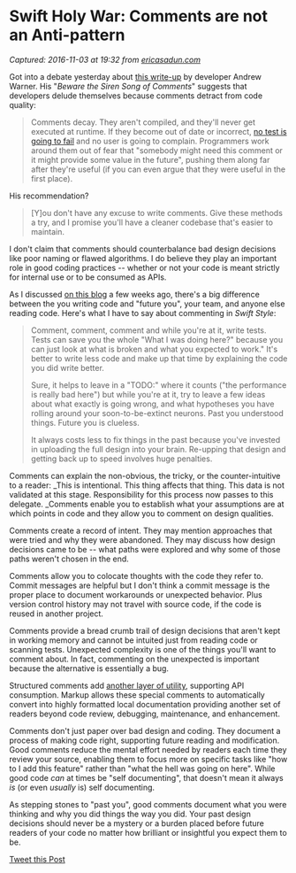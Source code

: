 # Swift Holy War: Comments are not an Anti-pattern

_Captured: 2016-11-03 at 19:32 from [ericasadun.com](http://ericasadun.com/2016/11/03/swift-holy-war-comments-are-not-an-anti-pattern/)_

Got into a debate yesterday about [this write-up](http://www.strongopinionsweaklytyped.com/blog/2014/08/27/beware-the-siren-song-of-comments/) by developer Andrew Warner. His "_Beware the Siren Song of Comments_" suggests that developers delude themselves because comments detract from code quality:

> Comments decay. They aren't compiled, and they'll never get executed at runtime. If they become out of date or incorrect, [no test is going to fail](http://genius.com/4069108/Andrew-warner-beware-the-siren-song-of-comments/No-test-is-going-to-fail) and no user is going to complain. Programmers work around them out of fear that "somebody might need this comment or it might provide some value in the future", pushing them along far after they're useful (if you can even argue that they were useful in the first place).

His recommendation?

> [Y]ou don't have any excuse to write comments. Give these methods a try, and I promise you'll have a cleaner codebase that's easier to maintain.

I don't claim that comments should counterbalance bad design decisions like poor naming or flawed algorithms. I do believe they play an important role in good coding practices -- whether or not your code is meant strictly for internal use or to be consumed as APIs.

As I discussed [on this blog](http://ericasadun.com/2016/09/12/reconciling-past-you-with-future-you/) a few weeks ago, there's a big difference between the you writing code and "future you", your team, and anyone else reading code. Here's what I have to say about commenting in _Swift Style_:

> Comment, comment, comment and while you're at it, write tests. Tests can save you the whole "What I was doing here?" because you can just look at what is broken and what you expected to work." It's better to write less code and make up that time by explaining the code you did write better.
> 
> Sure, it helps to leave in a "TODO:" where it counts ("the performance is really bad here") but while you're at it, try to leave a few ideas about what exactly is going wrong, and what hypotheses you have rolling around your soon-to-be-extinct neurons. Past you understood things. Future you is clueless.
> 
> It always costs less to fix things in the past because you've invested in uploading the full design into your brain. Re-upping that design and getting back up to speed involves huge penalties.

Comments can explain the non-obvious, the tricky, or the counter-intuitive to a reader: _This is intentional. This thing affects that thing. This data is not validated at this stage. Responsibility for this process now passes to this delegate. _Comments enable you to establish what your assumptions are at which points in code and they allow you to comment on design qualities.

Comments create a record of intent. They may mention approaches that were tried and why they were abandoned. They may discuss how design decisions came to be -- what paths were explored and why some of those paths weren't chosen in the end.

Comments allow you to colocate thoughts with the code they refer to. Commit messages are helpful but I don't think a commit message is the proper place to document workarounds or unexpected behavior. Plus version control history may not travel with source code, if the code is reused in another project.

Comments provide a bread crumb trail of design decisions that aren't kept in working memory and cannot be intuited just from reading code or scanning tests. Unexpected complexity is one of the things you'll want to comment about. In fact, commenting on the unexpected is important because the alternative is essentially a bug.

Structured comments add [another layer of utility](https://itunes.apple.com/us/book/swift-documentation-markup/id1049010423?mt=11), supporting API consumption. Markup allows these special comments to automatically convert into highly formatted local documentation providing another set of readers beyond code review, debugging, maintenance, and enhancement.

Comments don't just paper over bad design and coding. They document a process of making code right, supporting future reading and modification. Good comments reduce the mental effort needed by readers each time they review your source, enabling them to focus more on specific tasks like "how to I add this feature" rather than "what the hell was going on here". While good code _can_ at times be "self documenting", that doesn't mean it always _is_ (or even _usually_ is) self documenting.

As stepping stones to "past you", good comments document what you were thinking and why you did things the way you did. Your past design decisions should never be a mystery or a burden placed before future readers of your code no matter how brilliant or insightful you expect them to be.

[ Tweet this Post ](https://twitter.com/share?text=Swift%20Holy%20War%3A%20Comments%20are%20not%20an%20Anti-pattern&url=http://ericasadun.com/2016/11/03/swift-holy-war-comments-are-not-an-anti-pattern/&counturl=http://ericasadun.com/2016/11/03/swift-holy-war-comments-are-not-an-anti-pattern/)
